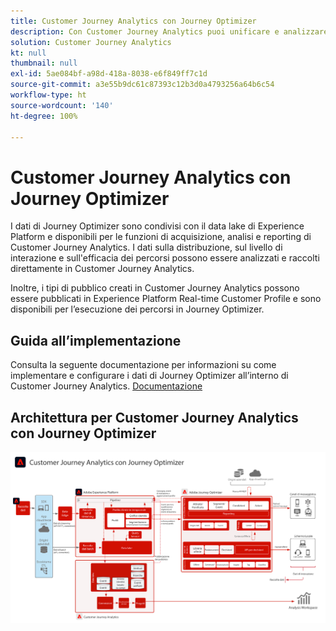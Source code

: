 ```yaml
---
title: Customer Journey Analytics con Journey Optimizer
description: Con Customer Journey Analytics puoi unificare e analizzare dati e comportamenti dei clienti dall’intero percorso del cliente, inclusi i dati di consegna e interazione provenienti da Journey Optimizer.
solution: Customer Journey Analytics
kt: null
thumbnail: null
exl-id: 5ae084bf-a98d-418a-8038-e6f849ff7c1d
source-git-commit: a3e55b9dc61c87393c12b3d0a4793256a64b6c54
workflow-type: ht
source-wordcount: '140'
ht-degree: 100%

---
```


# Customer Journey Analytics con Journey Optimizer

I dati di Journey Optimizer sono condivisi con il data lake di Experience Platform e disponibili per le funzioni di acquisizione, analisi e reporting di Customer Journey Analytics. I dati sulla distribuzione, sul livello di interazione e sull&#39;efficacia dei percorsi possono essere analizzati e raccolti direttamente in Customer Journey Analytics.

Inoltre, i tipi di pubblico creati in Customer Journey Analytics possono essere pubblicati in Experience Platform Real-time Customer Profile e sono disponibili per l’esecuzione dei percorsi in Journey Optimizer.

## Guida all’implementazione

Consulta la seguente documentazione per informazioni su come implementare e configurare i dati di Journey Optimizer all’interno di Customer Journey Analytics. [Documentazione](https://experienceleague.adobe.com/docs/journey-optimizer/using/reporting/reports/sharing-overview.html?lang=it)

## Architettura per Customer Journey Analytics con Journey Optimizer

![Diagramma dell’architettura](assets/CJA_AJO.svg)
